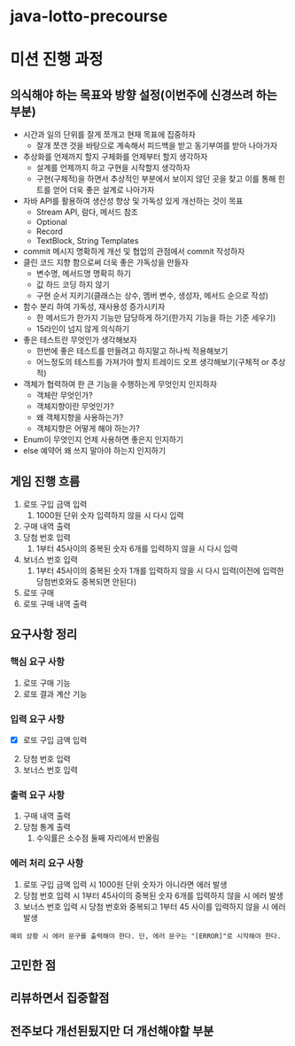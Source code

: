 # java-lotto-precourse


# 미션 진행 과정

## 의식해야 하는 목표와 방향 설정(이번주에 신경쓰려 하는 부분)
- 시간과 일의 단위를 잘게 쪼개고 현재 목표에 집중하자
    - 잘개 쪼갠 것을 바탕으로 계속해서 피드백을 받고 동기부여를 받아 나아가자
- 추상화를 언제까지 할지 구체화를 언제부터 할지 생각하자
    - 설계를 언제까지 하고 구현을 시작할지 생각하자
    - 구현(구체적)을 하면서 추상적인 부분에서 보이지 않던 곳을 찾고 이를 통해 힌트를 얻어 더욱 좋은 설계로 나아가자
- 자바 API를 활용하여 생산성 향상 및 가독성 있게 개선하는 것이 목표
    - Stream API, 람다, 메서드 참조
    - Optional
    - Record
    - TextBlock, String Templates
- commit 메시지 명확하게 개선 및 협업의 관점에서 commit 작성하자
- 클린 코드 지향 함으로써 더욱 좋은 가독성을 만들자
    - 변수명, 메서드명 명확히 하기
    - 값 하드 코딩 하지 않기
    - 구현 순서 지키기(클래스는 상수, 멤버 변수, 생성자, 메서드 순으로 작성)
- 함수 분리 하여 가독성, 재사용성 증가시키자
    - 한 메서드가 한가지 기능만 담당하게 하기(한가지 기능을 하는 기준 세우기)
    - 15라인이 넘지 않게 의식하기
- 좋은 테스트란 무엇인가 생각해보자
    - 한번에 좋은 테스트를 만들려고 하지말고 하나씩 적용해보기
    - 어느정도의 테스트를 가져가야 할지 트레이드 오프 생각해보기(구체적 or 추상적)
- 객체가 협력하여 한 큰 기능을 수행하는게 무엇인지 인지하자
    - 객체란 무엇인가?
    - 객체지향이란 무엇인가?
    - 왜 객체지향을 사용하는가?
    - 객체지향은 어떻게 해야 하는가?
- Enum이 무엇인지 언제 사용하면 좋은지 인지하기
- else 예약어 왜 쓰지 말아야 하는지 인지하기


## 게임 진행 흐름
1. 로또 구입 금액 입력
    1. 1000원 단위 숫자 입력하지 않을 시 다시 입력
2. 구매 내역 출력
3. 당첨 번호 입력
    1. 1부터 45사이의 중복된 숫자 6개를 입력하지 않을 시 다시 입력
4. 보너스 번호 입력
    1. 1부터 45사이의 중복된 숫자 1개를 입력하지 않을 시 다시 입력(이전에 입력한 당첨번호와도 중복되면 안된다)
5. 로또 구매
6. 로또 구매 내역 출력


## 요구사항 정리
### 핵심 요구 사항
1. 로또 구매 기능
2. 로또 결과 계산 기능

### 입력 요구 사항
- [x] 로또 구입 금액 입력
2. 당첨 번호 입력
3. 보너스 번호 입력

### 출력 요구 사항
1. 구매 내역 출력
2. 당첨 통계 출력
    1. 수익률은 소수점 둘째 자리에서 반올림


### 에러 처리 요구 사항
1. 로또 구입 금액 입력 시 1000원 단위 숫자가 아니라면 에러 발생
2. 당첨 번호 입력 시  1부터 45사이의 중복된 숫자 6개를 입력하지 않을 시 에러 발생
3. 보너스 번호 입력 시 당첨 번호와 중복되고 1부터 45 사이를 입력하지 않을 시 에러 발생

```agsl
예외 상황 시 에러 문구를 출력해야 한다. 단, 에러 문구는 "[ERROR]"로 시작해야 한다.
```


## 고민한 점


## 리뷰하면서 집중할점

## 전주보다 개선된됬지만 더 개선해야할 부분